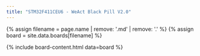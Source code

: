 ```yaml
---
title: "STM32F411CEU6 - WeAct Black Pill V2.0"
---
```


{% assign filename = page.name | remove: '.md' | remove: '.' %}
{% assign board = site.data.boards[filename] %}

{% include board-content.html data=board %}
